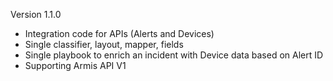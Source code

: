 
Version 1.1.0 
 - Integration code for APIs (Alerts and Devices)
 - Single classifier, layout, mapper, fields
 - Single playbook to enrich an incident with Device data based on Alert ID
 - Supporting Armis API V1